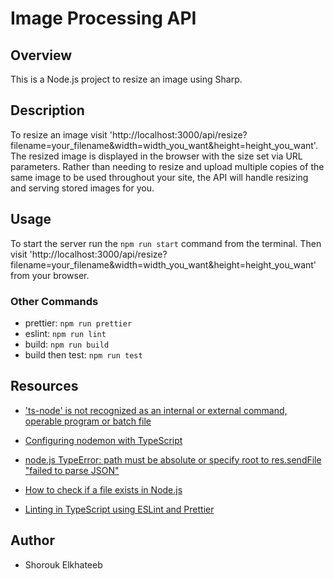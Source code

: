 
# Image Processing API

## Overview
This is a Node.js project to resize an image using Sharp.

## Description
To resize an image visit 'http://localhost:3000/api/resize?filename=your_filename&width=width_you_want&height=height_you_want'. The resized image is displayed in the browser with the size set via URL parameters. Rather than needing to resize and upload multiple copies of the same image to be used throughout your site, the API will handle resizing and serving stored images for you.

## Usage
To start the server run the `npm run start` command from the terminal. Then visit 'http://localhost:3000/api/resize?filename=your_filename&width=width_you_want&height=height_you_want' from your browser.
### Other Commands
- prettier: `npm run prettier`
- eslint: `npm run lint`
- build: `npm run build`
- build then test: `npm run test`


## Resources

- ['ts-node' is not recognized as an internal or external command, operable program or batch file](https://stackoverflow.com/questions/44764004/ts-node-is-not-recognized-as-an-internal-or-external-command-operable-program)

- [Configuring nodemon with TypeScript](https://blog.logrocket.com/configuring-nodemon-with-typescript/)

- [node.js TypeError: path must be absolute or specify root to res.sendFile "failed to parse JSON"](https://stackoverflow.com/questions/26079611/node-js-typeerror-path-must-be-absolute-or-specify-root-to-res-sendfile-failed)

- [How to check if a file exists in Node.js](https://flaviocopes.com/how-to-check-if-file-exists-node/)

- [Linting in TypeScript using ESLint and Prettier](https://blog.logrocket.com/linting-typescript-using-eslint-and-prettier/)

## Author
- Shorouk Elkhateeb
